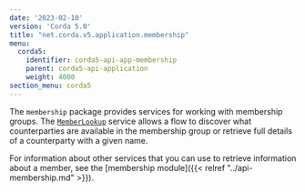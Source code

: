 ```yaml
---
date: '2023-02-10'
version: 'Corda 5.0'
title: "net.corda.v5.application.membership"
menu:
  corda5:
    identifier: corda5-api-app-membership
    parent: corda5-api-application
    weight: 4000
section_menu: corda5
---
```


The `membership` package provides services for working with membership groups. The <a href="../../../../../../api-ref/corda/5.0-beta/java/net/corda/v5/application/membership/MemberLookup.html" target="_blank">`MemberLookup`</a> service allows a flow to discover what counterparties are available in the membership group or retrieve full details of a counterparty with a given name.

For information about other services that you can use to retrieve information about a member, see the [membership module]({{< relref "../api-membership.md" >}}).
